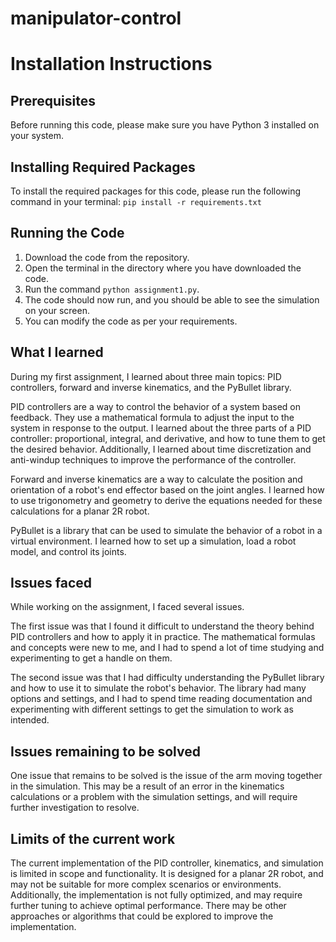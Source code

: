 # manipulator-control

# Installation Instructions

## Prerequisites

Before running this code, please make sure you have Python 3 installed on your system.

## Installing Required Packages

To install the required packages for this code, please run the following command in your terminal:
`pip install -r requirements.txt`

## Running the Code

1. Download the code from the repository.
2. Open the terminal in the directory where you have downloaded the code.
3. Run the command `python assignment1.py`.
4. The code should now run, and you should be able to see the simulation on your screen.
5. You can modify the code as per your requirements.


## What I learned

During my first assignment, I learned about three main topics: PID controllers, forward and inverse kinematics, and the PyBullet library.

PID controllers are a way to control the behavior of a system based on feedback. They use a mathematical formula to adjust the input to the system in response to the output. I learned about the three parts of a PID controller: proportional, integral, and derivative, and how to tune them to get the desired behavior. Additionally, I learned about time discretization and anti-windup techniques to improve the performance of the controller.

Forward and inverse kinematics are a way to calculate the position and orientation of a robot's end effector based on the joint angles. I learned how to use trigonometry and geometry to derive the equations needed for these calculations for a planar 2R robot.

PyBullet is a library that can be used to simulate the behavior of a robot in a virtual environment. I learned how to set up a simulation, load a robot model, and control its joints.

## Issues faced

While working on the assignment, I faced several issues.

The first issue was that I found it difficult to understand the theory behind PID controllers and how to apply it in practice. The mathematical formulas and concepts were new to me, and I had to spend a lot of time studying and experimenting to get a handle on them.

The second issue was that I had difficulty understanding the PyBullet library and how to use it to simulate the robot's behavior. The library had many options and settings, and I had to spend time reading documentation and experimenting with different settings to get the simulation to work as intended.

## Issues remaining to be solved

One issue that remains to be solved is the issue of the arm moving together in the simulation. This may be a result of an error in the kinematics calculations or a problem with the simulation settings, and will require further investigation to resolve. 

## Limits of the current work

The current implementation of the PID controller, kinematics, and simulation is limited in scope and functionality. It is designed for a planar 2R robot, and may not be suitable for more complex scenarios or environments. Additionally, the implementation is not fully optimized, and may require further tuning to achieve optimal performance. There may be other approaches or algorithms that could be explored to improve the implementation.
